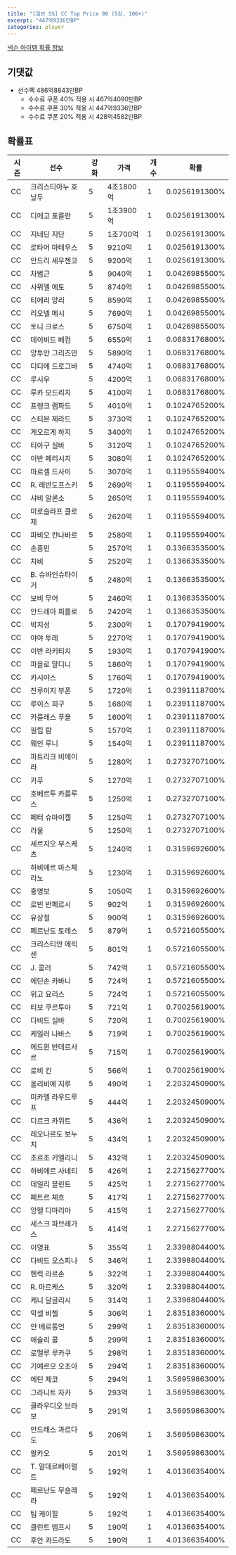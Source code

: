 ```yaml
---
title: "[일반 SS] CC Top Price 90 (5강, 106+)"
excerpt: "447억9336만BP"
categories: player
---
```

[넥슨 아이템 확률 정보](http://iteminfo.nexon.com/probability/fco?sn=7401)

## 기댓값
- 선수팩 486억8843만BP
  - 수수료 쿠폰 40% 적용 시 467억4090만BP
  - 수수료 쿠폰 30% 적용 시 447억9336만BP
  - 수수료 쿠폰 20% 적용 시 428억4582만BP


## 확률표

|시즌|선수|강화|가격|개수|확률|
|---|---|---|---|---|---|
|CC|크리스티아누 호날두|5|4조1800억|1|0.0256191300%|
|CC|디에고 포를란|5|1조3900억|1|0.0256191300%|
|CC|지네딘 지단|5|1조700억|1|0.0256191300%|
|CC|로타어 마테우스|5|9210억|1|0.0256191300%|
|CC|안드리 셰우첸코|5|9200억|1|0.0256191300%|
|CC|차범근|5|9040억|1|0.0426985500%|
|CC|사뮈엘 에토|5|8740억|1|0.0426985500%|
|CC|티에리 앙리|5|8590억|1|0.0426985500%|
|CC|리오넬 메시|5|7690억|1|0.0426985500%|
|CC|토니 크로스|5|6750억|1|0.0426985500%|
|CC|데이비드 베컴|5|6550억|1|0.0683176800%|
|CC|앙투안 그리즈만|5|5890억|1|0.0683176800%|
|CC|디디에 드로그바|5|4740억|1|0.0683176800%|
|CC|루시우|5|4200억|1|0.0683176800%|
|CC|루카 모드리치|5|4100억|1|0.0683176800%|
|CC|프랭크 램파드|5|4010억|1|0.1024765200%|
|CC|스티븐 제라드|5|3730억|1|0.1024765200%|
|CC|게오르게 하지|5|3400억|1|0.1024765200%|
|CC|티아구 실바|5|3120억|1|0.1024765200%|
|CC|이반 페리시치|5|3080억|1|0.1024765200%|
|CC|마르셀 드사이|5|3070억|1|0.1195559400%|
|CC|R. 레반도프스키|5|2690억|1|0.1195559400%|
|CC|샤비 알론소|5|2650억|1|0.1195559400%|
|CC|미로슬라프 클로제|5|2620억|1|0.1195559400%|
|CC|파비오 칸나바로|5|2580억|1|0.1195559400%|
|CC|손흥민|5|2570억|1|0.1366353500%|
|CC|차비|5|2520억|1|0.1366353500%|
|CC|B. 슈바인슈타이거|5|2480억|1|0.1366353500%|
|CC|보비 무어|5|2460억|1|0.1366353500%|
|CC|안드레아 피를로|5|2420억|1|0.1366353500%|
|CC|박지성|5|2300억|1|0.1707941900%|
|CC|야야 투레|5|2270억|1|0.1707941900%|
|CC|이반 라키티치|5|1930억|1|0.1707941900%|
|CC|파올로 말디니|5|1860억|1|0.1707941900%|
|CC|카시야스|5|1760억|1|0.1707941900%|
|CC|잔루이지 부폰|5|1720억|1|0.2391118700%|
|CC|루이스 피구|5|1680억|1|0.2391118700%|
|CC|카를레스 푸욜|5|1600억|1|0.2391118700%|
|CC|필립 람|5|1570억|1|0.2391118700%|
|CC|웨인 루니|5|1540억|1|0.2391118700%|
|CC|파트리크 비에이라|5|1280억|1|0.2732707100%|
|CC|카푸|5|1270억|1|0.2732707100%|
|CC|호베르투 카를루스|5|1250억|1|0.2732707100%|
|CC|페터 슈마이켈|5|1250억|1|0.2732707100%|
|CC|라울|5|1250억|1|0.2732707100%|
|CC|세르지오 부스케츠|5|1240억|1|0.3159692600%|
|CC|하비에르 마스체라노|5|1230억|1|0.3159692600%|
|CC|홍명보|5|1050억|1|0.3159692600%|
|CC|로빈 반페르시|5|902억|1|0.3159692600%|
|CC|유상철|5|900억|1|0.3159692600%|
|CC|페르난도 토레스|5|879억|1|0.5721605500%|
|CC|크리스티안 에릭센|5|801억|1|0.5721605500%|
|CC|J. 콜러|5|742억|1|0.5721605500%|
|CC|에딘손 카바니|5|724억|1|0.5721605500%|
|CC|위고 요리스|5|724억|1|0.5721605500%|
|CC|티보 쿠르투아|5|721억|1|0.7002561900%|
|CC|다비드 실바|5|720억|1|0.7002561900%|
|CC|케일러 나바스|5|719억|1|0.7002561900%|
|CC|에드윈 반데르사르|5|715억|1|0.7002561900%|
|CC|로비 킨|5|566억|1|0.7002561900%|
|CC|올리비에 지루|5|490억|1|2.2032450900%|
|CC|미카엘 라우드루프|5|444억|1|2.2032450900%|
|CC|디르크 카위트|5|436억|1|2.2032450900%|
|CC|레오나르도 보누치|5|434억|1|2.2032450900%|
|CC|조르조 키엘리니|5|432억|1|2.2032450900%|
|CC|하비에르 사네티|5|426억|1|2.2715627700%|
|CC|데일리 블린트|5|425억|1|2.2715627700%|
|CC|페트르 체흐|5|417억|1|2.2715627700%|
|CC|앙헬 디마리아|5|415억|1|2.2715627700%|
|CC|세스크 파브레가스|5|414억|1|2.2715627700%|
|CC|이영표|5|355억|1|2.3398804400%|
|CC|다비드 오스피나|5|346억|1|2.3398804400%|
|CC|헨릭 라르손|5|322억|1|2.3398804400%|
|CC|R. 마르케스|5|320억|1|2.3398804400%|
|CC|케니 달글리시|5|314억|1|2.3398804400%|
|CC|악셀 비첼|5|306억|1|2.8351836000%|
|CC|얀 베르통언|5|299억|1|2.8351836000%|
|CC|애슐리 콜|5|299억|1|2.8351836000%|
|CC|로멜루 루카쿠|5|298억|1|2.8351836000%|
|CC|기예르모 오초아|5|294억|1|2.8351836000%|
|CC|에딘 제코|5|294억|1|3.5695986300%|
|CC|그라니트 자카|5|293억|1|3.5695986300%|
|CC|클라우디오 브라보|5|291억|1|3.5695986300%|
|CC|안드레스 과르다도|5|206억|1|3.5695986300%|
|CC|팔카오|5|201억|1|3.5695986300%|
|CC|T. 알데르베이럴트|5|192억|1|4.0136635400%|
|CC|페르난도 무슬레라|5|192억|1|4.0136635400%|
|CC|팀 케이힐|5|192억|1|4.0136635400%|
|CC|클린트 뎀프시|5|190억|1|4.0136635400%|
|CC|후안 콰드라도|5|190억|1|4.0136635400%|
